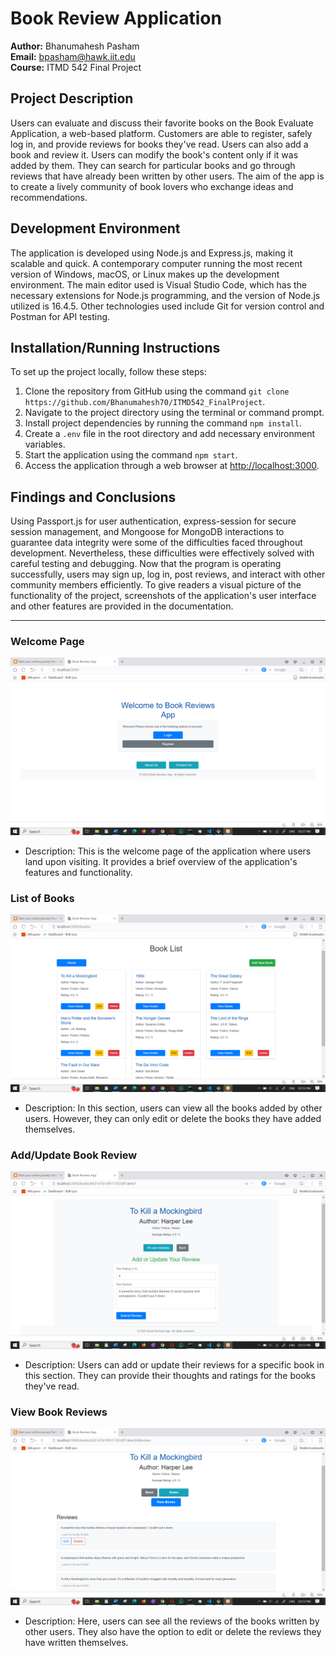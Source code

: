 
# Book Review Application

**Author:** Bhanumahesh Pasham  
**Email:** bpasham@hawk.iit.edu  
**Course:** ITMD 542 Final Project

## Project Description

Users can evaluate and discuss their favorite books on the Book Evaluate Application, a web-based platform. Customers are able to register, safely log in, and provide reviews for books they've read. Users can also add a book and review it. Users can modify the book's content only if it was added by them. They can search for particular books and go through reviews that have already been written by other users. The aim of the app is to create a lively community of book lovers who exchange ideas and recommendations.

## Development Environment

The application is developed using Node.js and Express.js, making it scalable and quick. A contemporary computer running the most recent version of Windows, macOS, or Linux makes up the development environment. The main editor used is Visual Studio Code, which has the necessary extensions for Node.js programming, and the version of Node.js utilized is 16.4.5. Other technologies used include Git for version control and Postman for API testing.

## Installation/Running Instructions

To set up the project locally, follow these steps:

1. Clone the repository from GitHub using the command `git clone https://github.com/Bhanumahesh70/ITMD542_FinalProject`.
2. Navigate to the project directory using the terminal or command prompt.
3. Install project dependencies by running the command `npm install`.
4. Create a `.env` file in the root directory and add necessary environment variables.
5. Start the application using the command `npm start`.
6. Access the application through a web browser at [http://localhost:3000](http://localhost:3000).

## Findings and Conclusions

Using Passport.js for user authentication, express-session for secure session management, and Mongoose for MongoDB interactions to guarantee data integrity were some of the difficulties faced throughout development. Nevertheless, these difficulties were effectively solved with careful testing and debugging. Now that the program is operating successfully, users may sign up, log in, post reviews, and interact with other community members efficiently. To give readers a visual picture of the functionality of the project, screenshots of the application's user interface and other features are provided in the documentation.

---

### Welcome Page
![Welcome Page](Screenshot%20(1658).png)
- Description: This is the welcome page of the application where users land upon visiting. It provides a brief overview of the application's features and functionality.

### List of Books
![List of Books](Screenshot%20(1661).png)
- Description: In this section, users can view all the books added by other users. However, they can only edit or delete the books they have added themselves.

### Add/Update Book Review
![Add/Update Book Review](Screenshot%20(1662).png)
- Description: Users can add or update their reviews for a specific book in this section. They can provide their thoughts and ratings for the books they've read.

### View Book Reviews
![View Book Reviews](Screenshot%20(1663).png)
- Description: Here, users can see all the reviews of the books written by other users. They also have the option to edit or delete the reviews they have written themselves.
